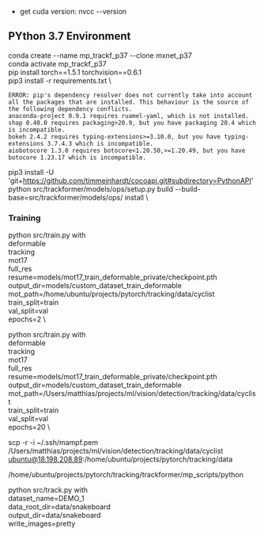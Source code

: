 * get cuda version: nvcc --version

## PYthon 3.7 Environment
conda create --name mp_trackf_p37 --clone mxnet_p37 \
conda activate mp_trackf_p37 \
pip install torch==1.5.1 torchvision==0.6.1 \
pip3 install -r requirements.txt \

```
ERROR: pip's dependency resolver does not currently take into account all the packages that are installed. This behaviour is the source of the following dependency conflicts.
anaconda-project 0.9.1 requires ruamel-yaml, which is not installed.
shap 0.40.0 requires packaging>20.9, but you have packaging 20.4 which is incompatible.
bokeh 2.4.2 requires typing-extensions>=3.10.0, but you have typing-extensions 3.7.4.3 which is incompatible.
aiobotocore 1.3.0 requires botocore<1.20.50,>=1.20.49, but you have botocore 1.23.17 which is incompatible.
```
pip3 install -U 'git+https://github.com/timmeinhardt/cocoapi.git#subdirectory=PythonAPI' \
python src/trackformer/models/ops/setup.py build --build-base=src/trackformer/models/ops/ install \

### Training
python src/train.py with \
deformable \
tracking \
mot17 \
full_res \
resume=models/mot17_train_deformable_private/checkpoint.pth \
output_dir=models/custom_dataset_train_deformable \
mot_path=/home/ubuntu/projects/pytorch/tracking/data/cyclist \
train_split=train \
val_split=val \
epochs=2 \

python src/train.py with \
deformable \
tracking \
mot17 \
full_res \
resume=models/mot17_train_deformable_private/checkpoint.pth \
output_dir=models/custom_dataset_train_deformable \
mot_path=/Users/matthias/projects/ml/vision/detection/tracking/data/cyclist \
train_split=train \
val_split=val \
epochs=20 \




scp -r -i ~/.ssh/mampf.pem /Users/matthias/projects/ml/vision/detection/tracking/data/cyclist ubuntu@18.198.208.89:/home/ubuntu/projects/pytorch/tracking/data


/home/ubuntu/projects/pytorch/tracking/trackformer/mp_scripts/python





python src/track.py with \
dataset_name=DEMO_1 \
data_root_dir=data/snakeboard \
output_dir=data/snakeboard \
write_images=pretty
